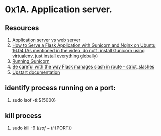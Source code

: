 # 0x1A. Application server.

## Resources

1. [Application server vs web server](https://alx-intranet.hbtn.io/rltoken/B9fOBzIxX_t1289WAuRzJw)
2. [How to Serve a Flask Application with Gunicorn and Nginx on Ubuntu 16.04 (As mentioned in the video, do not1. install Gunicorn using virtualenv, just install everything globally)](https://alx-intranet.hbtn.io/rltoken/kpG6RwmwRJHzRmGUM_ERcA)
3. [Running Gunicorn](https://alx-intranet.hbtn.io/rltoken/2LF1j7xKJGYaUtD1HKgUeQ)
4. [Be careful with the way Flask manages slash in route - strict_slashes](https://alx-intranet.hbtn.io/rltoken/lEg0zpkkDcLtdl3VD4ACRQ)
5. [Upstart documentation](https://alx-intranet.hbtn.io/rltoken/mcEsKqFsjJA3tHAjiMknaw)

## identify process running on a port:
1. sudo lsof -ti:${5000}

## kill process
1. sudo kill -9 $(lsof -ti:${PORT})